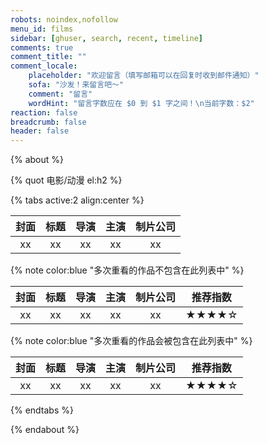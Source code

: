 ```yaml
---
robots: noindex,nofollow
menu_id: films
sidebar: [ghuser, search, recent, timeline]
comments: true
comment_title: ""
comment_locale:
    placeholder: "欢迎留言（填写邮箱可以在回复时收到邮件通知）"
    sofa: "沙发！来留言吧～"
    comment: "留言"
    wordHint: "留言字数应在 $0 到 $1 字之间！\n当前字数：$2"
reaction: false
breadcrumb: false
header: false
---
```


{% about %}

{% quot 电影/动漫 el:h2 %}

{% tabs active:2 align:center %}

<!-- tab 想看 -->

| 封面 | 标题 | 导演 | 主演 | 制片公司 |
|:----:|:----:|:----:|:----:|:--------:|
|  xx  |  xx  |  xx  |  xx  |    xx    |

<!-- tab 在看 -->

{% note color:blue "多次重看的作品不包含在此列表中" %}

| 封面 | 标题 | 导演 | 主演 | 制片公司 | 推荐指数 |
|:----:|:----:|:----:|:----:|:--------:|:--------:|
|  xx  |  xx  |  xx  |  xx  |    xx    |  ★★★★☆  |

<!-- tab 已看 -->

{% note color:blue "多次重看的作品会被包含在此列表中" %}

| 封面 | 标题 | 导演 | 主演 | 制片公司 | 推荐指数 |
|:----:|:----:|:----:|:----:|:--------:|:--------:|
|  xx  |  xx  |  xx  |  xx  |    xx    |  ★★★★☆  |

{% endtabs %}

{% endabout %}
